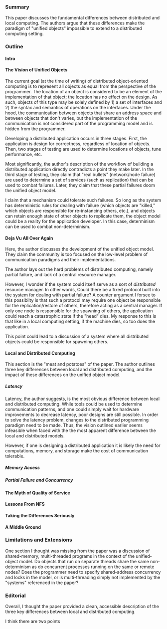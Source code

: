 ### Summary

This paper discusses the fundamental differences between distributed and local computing.
The authors argue that these differences make the paradigm of "unified objects" impossible to extend to a distributed computing setting.

### Outline

#### Intro

#### The Vision of Unified Objects

The current goal (at the time of writing) of distributed object-oriented computing is to represent all objects as equal from the perspective of the programmer.
The location of an object is considered to be an element of the implementation of that object; the location has no effect on the design.
As such, objects of this type may be solely defined by 1) a set of interfaces and 2) the syntax and semantics of operations on the interfaces.
Under the hood, the communication between objects that share an address space and between objects that don't varies, but the implementation of the communication is not considered part of the programming model and is hidden from the programmer.

Developing a distributed application occurs in three stages.
First, the application is design for correctness, regardless of location of objects.
Then, two stages of testing are used to determine locations of objects, tune performance, etc.

Most significantly, the author's description of the workflow of building a distributed application directly contradicts a point they make later. In the third stage of testing, they claim that "real bullets" (network/node failure) are used to determine a set of services (such as replication) that can be used to combat failures. Later, they claim that these partial failures doom the unified object model.

I claim that a mechanism could tolerate such failures.
So long as the system has deterministic rules for dealing with failure (which objects are "killed," which objects are responsible for re-instancing others, etc.), and objects can retain enough state of other objects to replicate them, the object model could be a reality for the application developer.
In this case, determinism can be used to combat non-determinism.

#### Deja Vu All Over Again

Here, the author discusses the development of the unified object model.
They claim the community is too focused on the low-level problem of communication paradigms and their implementations.

The author lays out the hard problems of distributed computing, namely partial failure, and lack of a central resource manager.

However, I wonder if the system could itself serve as a sort of *distributed* resource manager.
In other words, Could there be a fixed protocol built into the system for dealing with partial failure?
A counter argument I forsee to this possibilty is that such a protocol may require one object be responsible for the replication/restore of others, therefore acting as a central manager.
If only one node is responsible for the spawning of others, the application could reach a catastrophic state if the "head" dies.
My response to this is that like in a local computing setting, if the machine dies, so too does the application.

This point could lead to a discussion of a system where all distributed objects could be responsible for spawning others.

#### Local and Distributed Computing

This section is the "meat and potatoes" of the paper.
The author outlines three key differences between local and distributed computing, and the impact of these differences on the unified object model.

##### Latency

Latency, the author suggests, is the most obvious difference between local and distributed computing.
While tools could be used to determine communication patterns, and one could simply wait for hardware improvements to decrease latency, poor designs are still possible.
In order to solve the latency problem, changes to the distributed programming paradigm need to be made.
Thus, the vision outlined earlier seems infeasible when faced with the the most apparent difference between the local and distributed models.

However, if one is designing a distributed application it is likely the need for computations, memory, and storage make the cost of communication tolerable.

##### Memory Access

##### Partial Failure and Concurrency

#### The Myth of Quality of Service

#### Lessons From NFS

#### Taking the Differences Seriously

#### A Middle Ground

### Limitations and Extensions

One section I thought was missing from the paper was a discussion of shared-memory, multi-threaded programs in the context of the unified-object model.
Do objects that run on separate threads share the same non-determinism as do concurrent processes running on the same or remote nodes?
Does the programmer need to specify shared-address concurrency and locks in the model, or is multi-threading simply not implemented by the "systems" referenced in the paper?

### Editorial

Overall, I thought the paper provided a clean, accessible description of the three key differences between local and distributed computing. 

I think there are two points 
